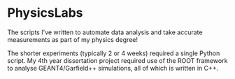 # PhysicsLabs

The scripts I've written to automate data analysis and take accurate measurements as part of my physics degree!

The shorter experiments (typically 2 or 4 weeks) required a single Python script. My 4th year dissertation project required use of the ROOT framework to analyse GEANT4/Garfield++ simulations, all of which is written in C++.
